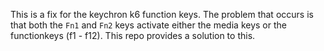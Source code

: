 This is a fix for the keychron k6 function keys. The problem that occurs is that both the `Fn1` and `Fn2` keys activate either the media keys or the functionkeys (f1 - f12). This repo provides a solution to this.
